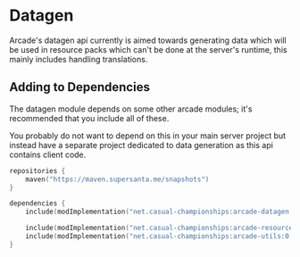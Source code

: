 # Datagen

Arcade's datagen api currently is aimed towards generating data which will be used in
resource packs which can't be done at the server's runtime, this mainly includes handling
translations.

## Adding to Dependencies

The datagen module depends on some other arcade modules; it's recommended that you
include all of these.

You probably do not want to depend on this in your main server project but instead
have a separate project dedicated to data generation as this api contains client code.

```kts
repositories {
    maven("https://maven.supersanta.me/snapshots")
}

dependencies {
    include(modImplementation("net.casual-championships:arcade-datagen:0.3.0-alpha.25+1.21.1")!!)

    include(modImplementation("net.casual-championships:arcade-resource-pack:0.3.0-alpha.25+1.21.1")!!)
    include(modImplementation("net.casual-championships:arcade-utils:0.3.0-alpha.25+1.21.1")!!)
}
```
